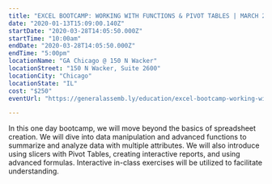 ```yaml
---
title: "EXCEL BOOTCAMP: WORKING WITH FUNCTIONS & PIVOT TABLES | MARCH 28"
date: "2020-01-13T15:09:00.140Z"
startDate: "2020-03-28T14:05:50.000Z"
startTime: "10:00am"
endDate: "2020-03-28T14:05:50.000Z"
endTime: "5:00pm"
locationName: "GA Chicago @ 150 N Wacker"
locationStreet: "150 N Wacker, Suite 2600"
locationCity: "Chicago"
locationState: "IL"
cost: "$250"
eventUrl: "https://generalassemb.ly/education/excel-bootcamp-working-with-functions-pivot-tables/chicago/97239"

---
```


In this one day bootcamp, we will move beyond the basics of spreadsheet creation. We will dive into data manipulation and advanced functions to summarize and analyze data with multiple attributes. We will also introduce using slicers with Pivot Tables, creating interactive reports, and using advanced formulas. Interactive in-class exercises will be utilized to facilitate understanding.

